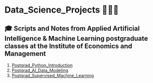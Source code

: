 # Data_Science_Projects 🧑🏼‍💻
 ## 🎓 Scripts and Notes from Applied Artificial Intelligence & Machine Learning postgraduate classes at the Institute of Economics and Management
  1. [Postgrad_Python_Introduction](https://github.com/miguelcaldeiraa/Postgrad_Python_Introduction.git)
  2. [Postgrad_AI_Data_Modeling](https://github.com/miguelcaldeiraa/Postgrad_AI_Data_Modeling.git)
  3. [Postgrad_Supervised_Machine_Learning](https://github.com/miguelcaldeiraa/Postgrad_Supervised_Machine_Learning.git)
